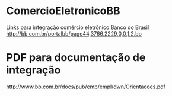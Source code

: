 # ComercioEletronicoBB
Links para integração comércio eletrônico Banco do Brasil
http://bb.com.br/portalbb/page44,3766,2229,0,0,1,2.bb

# PDF para documentação de integração
http://www.bb.com.br/docs/pub/emp/empl/dwn/Orientacoes.pdf
